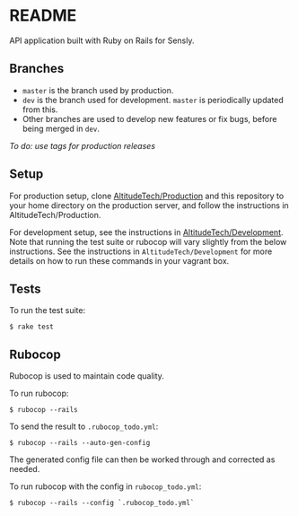 # README
API application built with Ruby on Rails for Sensly.

## Branches
* `master` is the branch used by production.
* `dev` is the branch used for development. `master` is periodically updated from this.
* Other branches are used to develop new features or fix bugs, before being merged in `dev`.

*To do: use tags for production releases*

## Setup
For production setup, clone [AltitudeTech/Production](https://github.com/AltitudeTech/Production) and this repository to your home directory on the production server, and follow the instructions in AltitudeTech/Production.

For development setup, see the instructions in [AltitudeTech/Development](https://github.com/AltitudeTech/Development). Note that running the test suite or rubocop will vary slightly from the below instructions. See the instructions in `AltitudeTech/Development` for more details on how to run these commands in your vagrant box.

## Tests
To run the test suite:
```
$ rake test
```

## Rubocop
Rubocop is used to maintain code quality.

To run rubocop:
```
$ rubocop --rails
```

To send the result to `.rubocop_todo.yml`:
```
$ rubocop --rails --auto-gen-config
```

The generated config file can then be worked through and corrected as needed.

To run rubocop with the config in `rubocop_todo.yml`:
```
$ rubocop --rails --config `.rubocop_todo.yml`
